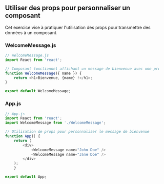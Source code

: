 ## Utiliser des props pour personnaliser un composant

Cet exercice vise à pratiquer l'utilisation des props pour transmettre des données à un composant.

### WelcomeMessage.js
```javascript
// WelcomeMessage.js
import React from 'react';

// Composant fonctionnel affichant un message de bienvenue avec une prop "name"
function WelcomeMessage({ name }) {
    return <h1>Bienvenue, {name} !</h1>;
}

export default WelcomeMessage;
```

### App.js
```javascript
// App.js
import React from 'react';
import WelcomeMessage from './WelcomeMessage';

// Utilisation de props pour personnaliser le message de bienvenue
function App() {
    return (
        <div>
            <WelcomeMessage name="John Doe" />
            <WelcomeMessage name="Jane Doe" />
        </div>
    );
    }

export default App;
```